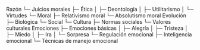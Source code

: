Razón
  └─ Juicios morales
        ├─ Ética
        │    ├─ Deontología
        │    ├─ Utilitarismo
        │    └─ Virtudes
        └─ Moral
              ├─ Relativismo moral
              └─ Absolutismo moral
Evolución
  ├─ Biológica
  └─ Social
       └─ Cultura
             ├─ Normas sociales
             └─ Valores culturales
Emociones
  ├─ Emociones básicas
  │    ├─ Alegría
  │    ├─ Tristeza
  │    ├─ Miedo
  │    ├─ Ira
  │    └─ Sorpresa
  └─ Regulación emocional
        ├─ Inteligencia emocional
        └─ Técnicas de manejo emocional

